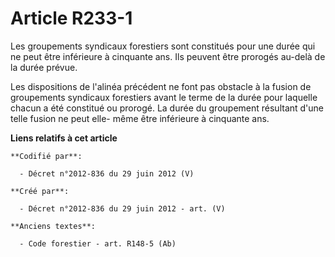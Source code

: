 # Article R233-1

Les groupements syndicaux forestiers sont constitués pour une durée qui ne peut être inférieure à cinquante ans. Ils peuvent
être prorogés au-delà de la durée prévue.

Les dispositions de l'alinéa précédent ne font pas obstacle à la fusion de groupements syndicaux forestiers avant le terme de
la durée pour laquelle chacun a été constitué ou prorogé. La durée du groupement résultant d'une telle fusion ne peut elle-
même être inférieure à cinquante ans.

**Liens relatifs à cet article**

	**Codifié par**:

	  - Décret n°2012-836 du 29 juin 2012 (V)

	**Créé par**:

	  - Décret n°2012-836 du 29 juin 2012 - art. (V)

	**Anciens textes**:

	  - Code forestier - art. R148-5 (Ab)

